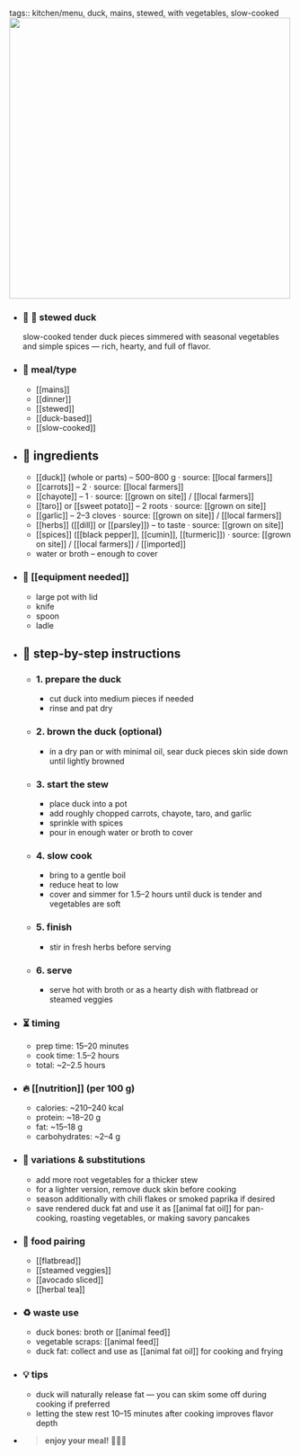 tags:: kitchen/menu, duck, mains, stewed, with vegetables, slow-cooked
<img src="https://peach-geographical-bat-397.mypinata.cloud/ipfs/bafybeiejpylbgdltxhm5obchime35u4wgzycjd2akh2vjac5ms2ysjeury" style="width:500px; height:auto;" />

- ### 🧾 🦆 stewed duck
  slow-cooked tender duck pieces simmered with seasonal vegetables and simple spices — rich, hearty, and full of flavor.
- ### 🍴 meal/type
	- [[mains]]
	- [[dinner]]
	- [[stewed]]
	- [[duck-based]]
	- [[slow-cooked]]
- ## 🍃 ingredients
	- [[duck]] (whole or parts) – 500–800 g · source: [[local farmers]]
	- [[carrots]] – 2 · source: [[local farmers]]
	- [[chayote]] – 1 · source: [[grown on site]] / [[local farmers]]
	- [[taro]] or [[sweet potato]] – 2 roots · source: [[grown on site]]
	- [[garlic]] – 2–3 cloves · source: [[grown on site]] / [[local farmers]]
	- [[herbs]] ([[dill]] or [[parsley]]) – to taste · source: [[grown on site]]
	- [[spices]] ([[black pepper]], [[cumin]], [[turmeric]]) · source:  [[grown on site]] / [[local farmers]] / [[imported]]
	- water or broth – enough to cover
- ### 🔧 [[equipment needed]]
	- large pot with lid
	- knife
	- spoon
	- ladle
- ## 📝 step-by-step instructions
	- ### 1. prepare the duck
		- cut duck into medium pieces if needed
		- rinse and pat dry
	- ### 2. brown the duck (optional)
		- in a dry pan or with minimal oil, sear duck pieces skin side down until lightly browned
	- ### 3. start the stew
		- place duck into a pot
		- add roughly chopped carrots, chayote, taro, and garlic
		- sprinkle with spices
		- pour in enough water or broth to cover
	- ### 4. slow cook
		- bring to a gentle boil
		- reduce heat to low
		- cover and simmer for 1.5–2 hours until duck is tender and vegetables are soft
	- ### 5. finish
		- stir in fresh herbs before serving
	- ### 6. serve
		- serve hot with broth or as a hearty dish with flatbread or steamed veggies
- ### ⏳ timing
	- prep time: 15–20 minutes
	- cook time: 1.5–2 hours
	- total: ~2–2.5 hours
- ### 🔥 [[nutrition]] (per 100 g)
	- calories: ~210–240 kcal
	- protein: ~18–20 g
	- fat: ~15–18 g
	- carbohydrates: ~2–4 g
- ### 🧪 variations & substitutions
	- add more root vegetables for a thicker stew
	- for a lighter version, remove duck skin before cooking
	- season additionally with chili flakes or smoked paprika if desired
	- save rendered duck fat and use it as [[animal fat oil]] for pan-cooking, roasting vegetables, or making savory pancakes
- ### 🧭 food pairing
	- [[flatbread]]
	- [[steamed veggies]]
	- [[avocado sliced]]
	- [[herbal tea]]
- ### ♻️ waste use
	- duck bones: broth or [[animal feed]]
	- vegetable scraps: [[animal feed]]
	- duck fat: collect and use as [[animal fat oil]] for cooking and frying
- ### 💡 tips
	- duck will naturally release fat — you can skim some off during cooking if preferred
	- letting the stew rest 10–15 minutes after cooking improves flavor depth
- > **enjoy your meal!** 🦆🥘🌿